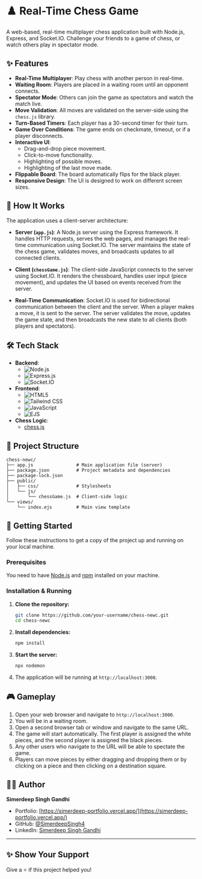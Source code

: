 # ♟️ Real-Time Chess Game

A web-based, real-time multiplayer chess application built with Node.js, Express, and Socket.IO. Challenge your friends to a game of chess, or watch others play in spectator mode.



## ✨ Features

-   **Real-Time Multiplayer**: Play chess with another person in real-time.
-   **Waiting Room**: Players are placed in a waiting room until an opponent connects.
-   **Spectator Mode**: Others can join the game as spectators and watch the match live.
-   **Move Validation**: All moves are validated on the server-side using the `chess.js` library.
-   **Turn-Based Timers**: Each player has a 30-second timer for their turn.
-   **Game Over Conditions**: The game ends on checkmate, timeout, or if a player disconnects.
-   **Interactive UI**:
    -   Drag-and-drop piece movement.
    -   Click-to-move functionality.
    -   Highlighting of possible moves.
    -   Highlighting of the last move made.
-   **Flippable Board**: The board automatically flips for the black player.
-   **Responsive Design**: The UI is designed to work on different screen sizes.

## 🔧 How It Works

The application uses a client-server architecture:

-   **Server (`app.js`)**: A Node.js server using the Express framework. It handles HTTP requests, serves the web pages, and manages the real-time communication using Socket.IO. The server maintains the state of the chess game, validates moves, and broadcasts updates to all connected clients.

-   **Client (`chessGame.js`)**: The client-side JavaScript connects to the server using Socket.IO. It renders the chessboard, handles user input (piece movement), and updates the UI based on events received from the server.

-   **Real-Time Communication**: Socket.IO is used for bidirectional communication between the client and the server. When a player makes a move, it is sent to the server. The server validates the move, updates the game state, and then broadcasts the new state to all clients (both players and spectators).

## 🛠️ Tech Stack

-   **Backend**:
    -   ![Node.js](https://img.shields.io/badge/Node.js-339933?style=for-the-badge&logo=node.js&logoColor=white)
    -   ![Express.js](https://img.shields.io/badge/Express.js-000000?style=for-the-badge&logo=express&logoColor=white)
    -   ![Socket.IO](https://img.shields.io/badge/Socket.io-010101?style=for-the-badge&logo=socket.io&logoColor=white)
-   **Frontend**:
    -   ![HTML5](https://img.shields.io/badge/HTML5-E34F26?style=for-the-badge&logo=html5&logoColor=white)
    -   ![Tailwind CSS](https://img.shields.io/badge/Tailwind_CSS-38B2AC?style=for-the-badge&logo=tailwind-css&logoColor=white)
    -   ![JavaScript](https://img.shields.io/badge/JavaScript-F7DF1E?style=for-the-badge&logo=javascript&logoColor=black)
    -   ![EJS](https://img.shields.io/badge/EJS-9B59B6?style=for-the-badge&logo=ejs&logoColor=white)
-   **Chess Logic**:
    -   [chess.js](https://github.com/jhlywa/chess.js)

## 📂 Project Structure

```
chess-newc/
├── app.js                # Main application file (server)
├── package.json          # Project metadata and dependencies
├── package-lock.json
├── public/
│   ├── css/              # Stylesheets
│   └── js/
│       └── chessGame.js  # Client-side logic
└── views/
    └── index.ejs         # Main view template
```

## 🚀 Getting Started

Follow these instructions to get a copy of the project up and running on your local machine.

### Prerequisites

You need to have [Node.js](https://nodejs.org/) and [npm](https://www.npmjs.com/) installed on your machine.

### Installation & Running

1.  **Clone the repository:**
    ```bash
    git clone https://github.com/your-username/chess-newc.git
    cd chess-newc
    ```

2.  **Install dependencies:**
    ```bash
    npm install
    ```

3.  **Start the server:**
    ```bash
    npx nodemon
    ```

4.  The application will be running at `http://localhost:3000`.

## 🎮 Gameplay

1.  Open your web browser and navigate to `http://localhost:3000`.
2.  You will be in a waiting room.
3.  Open a second browser tab or window and navigate to the same URL.
4.  The game will start automatically. The first player is assigned the white pieces, and the second player is assigned the black pieces.
5.  Any other users who navigate to the URL will be able to spectate the game.
6.  Players can move pieces by either dragging and dropping them or by clicking on a piece and then clicking on a destination square.

## 🙋‍♂️ Author

**Simerdeep Singh Gandhi**

- Portfolio: [https://simerdeep-portfolio.vercel.app/](https://simerdeep-portfolio.vercel.app/)
- GitHub: [@SimerdeepSingh4](https://github.com/SimerdeepSingh4)
- LinkedIn: [Simerdeep Singh Gandhi](https://www.linkedin.com/in/simerdeep-singh-gandhi-5569a7279/)

---

## ✨ Show Your Support

Give a ⭐️ if this project helped you!
